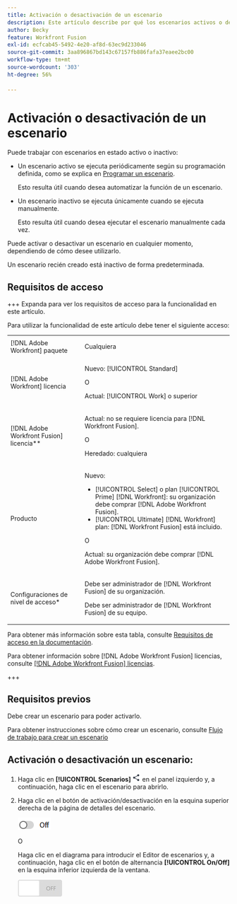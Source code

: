 ```yaml
---
title: Activación o desactivación de un escenario
description: Este artículo describe por qué los escenarios activos o desactivados son útiles en diferentes situaciones y cómo activar o desactivar un escenario.
author: Becky
feature: Workfront Fusion
exl-id: ecfcab45-5492-4e20-af8d-63ec9d233046
source-git-commit: 3aa896867bd143c67157fb886fafa37eaee2bc00
workflow-type: tm+mt
source-wordcount: '303'
ht-degree: 56%

---
```


# Activación o desactivación de un escenario

Puede trabajar con escenarios en estado activo o inactivo:

* Un escenario activo se ejecuta periódicamente según su programación definida, como se explica en [Programar un escenario](/help/workfront-fusion/create-scenarios/config-scenarios-settings/schedule-a-scenario.md).

  Esto resulta útil cuando desea automatizar la función de un escenario.

* Un escenario inactivo se ejecuta únicamente cuando se ejecuta manualmente.

  Esto resulta útil cuando desea ejecutar el escenario manualmente cada vez.

Puede activar o desactivar un escenario en cualquier momento, dependiendo de cómo desee utilizarlo.

Un escenario recién creado está inactivo de forma predeterminada.

## Requisitos de acceso

+++ Expanda para ver los requisitos de acceso para la funcionalidad en este artículo.

Para utilizar la funcionalidad de este artículo debe tener el siguiente acceso:

<table style="table-layout:auto">
 <col> 
 <col> 
 <tbody> 
  <tr> 
   <td role="rowheader">[!DNL Adobe Workfront] paquete</td> 
   <td> <p>Cualquiera</p> </td> 
  </tr> 
  <tr data-mc-conditions=""> 
   <td role="rowheader">[!DNL Adobe Workfront] licencia</td> 
   <td> <p>Nuevo: [!UICONTROL Standard]</p><p>O</p><p>Actual: [!UICONTROL Work] o superior</p> </td> 
  </tr> 
  <tr> 
   <td role="rowheader">[!DNL Adobe Workfront Fusion] licencia**</td> 
   <td>
   <p>Actual: no se requiere licencia para [!DNL Workfront Fusion].</p>
   <p>O</p>
   <p>Heredado: cualquiera </p>
   </td> 
  </tr> 
  <tr> 
   <td role="rowheader">Producto</td> 
   <td>
   <p>Nuevo:</p> <ul><li>[!UICONTROL Select] o plan [!UICONTROL Prime] [!DNL Workfront]: su organización debe comprar [!DNL Adobe Workfront Fusion].</li><li>[!UICONTROL Ultimate] [!DNL Workfront] plan: [!DNL Workfront Fusion] está incluido.</li></ul>
   <p>O</p>
   <p>Actual: su organización debe comprar [!DNL Adobe Workfront Fusion].</p>
   </td> 
  </tr>
  <tr data-mc-conditions=""> 
   <td role="rowheader">Configuraciones de nivel de acceso*</td> 
   <td> 
     <p>Debe ser administrador de [!DNL Workfront Fusion] de su organización.</p>
     <p>Debe ser administrador de [!DNL Workfront Fusion] de su equipo.</p>
   </td> 
  </tr> 
   </td> 
  </tr> 
 </tbody> 
</table>

Para obtener más información sobre esta tabla, consulte [Requisitos de acceso en la documentación](/help/workfront-fusion/references/licenses-and-roles/access-level-requirements-in-documentation.md).

Para obtener información sobre [!DNL Adobe Workfront Fusion] licencias, consulte [[!DNL Adobe Workfront Fusion] licencias](/help/workfront-fusion/set-up-and-manage-workfront-fusion/licensing-operations-overview/license-automation-vs-integration.md).

+++

## Requisitos previos

Debe crear un escenario para poder activarlo.

Para obtener instrucciones sobre cómo crear un escenario, consulte [Flujo de trabajo para crear un escenario](/help/workfront-fusion/create-scenarios/plan-a-scenario/create-a-scenario-workflow.md)

## Activación o desactivación un escenario:

1. Haga clic en **[!UICONTROL Scenarios]** ![icono de escenarios](assets/scenarios-icon.png) en el panel izquierdo y, a continuación, haga clic en el escenario para abrirlo.
1. Haga clic en el botón de activación/desactivación en la esquina superior derecha de la página de detalles del escenario.

   ![Conmutador de activación de detalles](assets/active-toggle-details-page.png)

   O

   Haga clic en el diagrama para introducir el Editor de escenarios y, a continuación, haga clic en el botón de alternancia **[!UICONTROL On/Off]** en la esquina inferior izquierda de la ventana.

   ![Interruptor de apagado](assets/on-off-switch.jpg)
